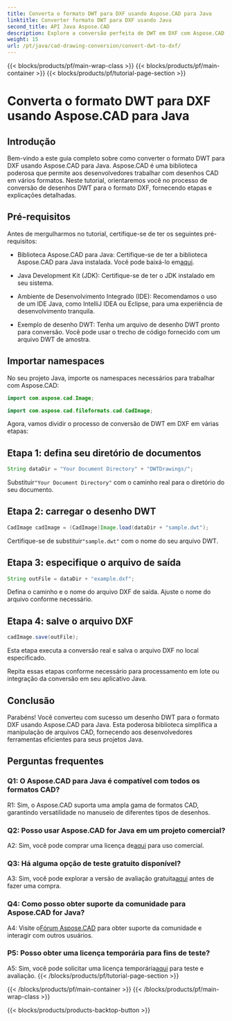 ```yaml
---
title: Converta o formato DWT para DXF usando Aspose.CAD para Java
linktitle: Converter formato DWT para DXF usando Java
second_title: API Java Aspose.CAD
description: Explore a conversão perfeita de DWT em DXF com Aspose.CAD para Java. Siga nosso guia passo a passo para manipulação eficiente de arquivos CAD.
weight: 15
url: /pt/java/cad-drawing-conversion/convert-dwt-to-dxf/
---
```


{{< blocks/products/pf/main-wrap-class >}}
{{< blocks/products/pf/main-container >}}
{{< blocks/products/pf/tutorial-page-section >}}

# Converta o formato DWT para DXF usando Aspose.CAD para Java

## Introdução

Bem-vindo a este guia completo sobre como converter o formato DWT para DXF usando Aspose.CAD para Java. Aspose.CAD é uma biblioteca poderosa que permite aos desenvolvedores trabalhar com desenhos CAD em vários formatos. Neste tutorial, orientaremos você no processo de conversão de desenhos DWT para o formato DXF, fornecendo etapas e explicações detalhadas.

## Pré-requisitos

Antes de mergulharmos no tutorial, certifique-se de ter os seguintes pré-requisitos:

-  Biblioteca Aspose.CAD para Java: Certifique-se de ter a biblioteca Aspose.CAD para Java instalada. Você pode baixá-lo em[aqui](https://releases.aspose.com/cad/java/).

- Java Development Kit (JDK): Certifique-se de ter o JDK instalado em seu sistema.

- Ambiente de Desenvolvimento Integrado (IDE): Recomendamos o uso de um IDE Java, como IntelliJ IDEA ou Eclipse, para uma experiência de desenvolvimento tranquila.

- Exemplo de desenho DWT: Tenha um arquivo de desenho DWT pronto para conversão. Você pode usar o trecho de código fornecido com um arquivo DWT de amostra.

## Importar namespaces

No seu projeto Java, importe os namespaces necessários para trabalhar com Aspose.CAD:

```java
import com.aspose.cad.Image;

import com.aspose.cad.fileformats.cad.CadImage;
```

Agora, vamos dividir o processo de conversão de DWT em DXF em várias etapas:

## Etapa 1: defina seu diretório de documentos

```java
String dataDir = "Your Document Directory" + "DWTDrawings/";
```

 Substituir`"Your Document Directory"` com o caminho real para o diretório do seu documento.

## Etapa 2: carregar o desenho DWT

```java
CadImage cadImage = (CadImage)Image.load(dataDir + "sample.dwt");
```

 Certifique-se de substituir`"sample.dwt"` com o nome do seu arquivo DWT.

## Etapa 3: especifique o arquivo de saída

```java
String outFile = dataDir + "example.dxf";
```

Defina o caminho e o nome do arquivo DXF de saída. Ajuste o nome do arquivo conforme necessário.

## Etapa 4: salve o arquivo DXF

```java
cadImage.save(outFile);
```

Esta etapa executa a conversão real e salva o arquivo DXF no local especificado.

Repita essas etapas conforme necessário para processamento em lote ou integração da conversão em seu aplicativo Java.

## Conclusão

Parabéns! Você converteu com sucesso um desenho DWT para o formato DXF usando Aspose.CAD para Java. Esta poderosa biblioteca simplifica a manipulação de arquivos CAD, fornecendo aos desenvolvedores ferramentas eficientes para seus projetos Java.

## Perguntas frequentes

### Q1: O Aspose.CAD para Java é compatível com todos os formatos CAD?

R1: Sim, o Aspose.CAD suporta uma ampla gama de formatos CAD, garantindo versatilidade no manuseio de diferentes tipos de desenhos.

### Q2: Posso usar Aspose.CAD for Java em um projeto comercial?

 A2: Sim, você pode comprar uma licença de[aqui](https://purchase.aspose.com/buy) para uso comercial.

### Q3: Há alguma opção de teste gratuito disponível?

 A3: Sim, você pode explorar a versão de avaliação gratuita[aqui](https://releases.aspose.com/) antes de fazer uma compra.

### Q4: Como posso obter suporte da comunidade para Aspose.CAD for Java?

 A4: Visite o[Fórum Aspose.CAD](https://forum.aspose.com/c/cad/19) para obter suporte da comunidade e interagir com outros usuários.

### P5: Posso obter uma licença temporária para fins de teste?

 A5: Sim, você pode solicitar uma licença temporária[aqui](https://purchase.aspose.com/temporary-license/) para teste e avaliação.
{{< /blocks/products/pf/tutorial-page-section >}}

{{< /blocks/products/pf/main-container >}}
{{< /blocks/products/pf/main-wrap-class >}}

{{< blocks/products/products-backtop-button >}}
